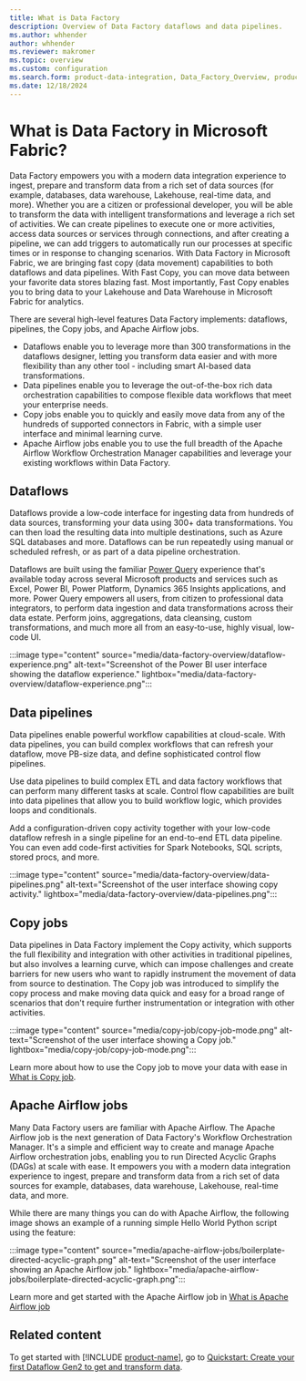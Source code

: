 ```yaml
---
title: What is Data Factory
description: Overview of Data Factory dataflows and data pipelines.
ms.author: whhender
author: whhender
ms.reviewer: makromer
ms.topic: overview
ms.custom: configuration
ms.search.form: product-data-integration, Data_Factory_Overview, product-data-factory
ms.date: 12/18/2024
---
```


# What is Data Factory in Microsoft Fabric?

Data Factory empowers you with a modern data integration experience to ingest, prepare and transform data from a rich set of data sources (for example, databases, data warehouse, Lakehouse, real-time data, and more). Whether you are a citizen or professional developer, you will be able to transform the data with intelligent transformations and leverage a rich set of activities. We can create pipelines to execute one or more activities, access data sources or services through connections, and after creating a pipeline, we can add triggers to automatically run our processes at specific times or in response to changing scenarios. With Data Factory in Microsoft Fabric, we are bringing fast copy  (data movement) capabilities to both dataflows and data pipelines. With Fast Copy, you can move data between your favorite data stores blazing fast. Most importantly, Fast Copy enables you to bring data to your Lakehouse and Data Warehouse in Microsoft Fabric for analytics.

There are several high-level features Data Factory implements: dataflows, pipelines, the Copy jobs, and Apache Airflow jobs.

- Dataflows enable you to leverage more than 300 transformations in the dataflows designer, letting you transform data easier and with more flexibility than any other tool - including smart AI-based data transformations.
- Data pipelines enable you to leverage the out-of-the-box rich data orchestration capabilities to compose flexible data workflows that meet your enterprise needs.
- Copy jobs enable you to quickly and easily move data from any of the hundreds of supported connectors in Fabric, with a simple user interface and minimal learning curve.
- Apache Airflow jobs enable you to use the full breadth of the Apache Airflow Workflow Orchestration Manager capabilities and leverage your existing workflows within Data Factory.

## Dataflows

Dataflows provide a low-code interface for ingesting data from hundreds of data sources, transforming your data using 300+ data transformations. You can then load the resulting data into multiple destinations, such as Azure SQL databases and more. Dataflows can be run repeatedly using manual or scheduled refresh, or as part of a data pipeline orchestration.

Dataflows are built using the familiar [Power Query](/power-query/power-query-what-is-power-query) experience that's available today across several Microsoft products and services such as Excel, Power BI, Power Platform, Dynamics 365 Insights applications, and more. Power Query empowers all users, from citizen to professional data integrators, to perform data ingestion and data transformations across their data estate. Perform joins, aggregations, data cleansing, custom transformations, and much more all from an easy-to-use, highly visual, low-code UI.

:::image type="content" source="media/data-factory-overview/dataflow-experience.png" alt-text="Screenshot of the Power BI user interface showing the dataflow experience." lightbox="media/data-factory-overview/dataflow-experience.png":::

## Data pipelines

Data pipelines enable powerful workflow capabilities at cloud-scale. With data pipelines, you can build complex workflows that can refresh your dataflow, move PB-size data, and define sophisticated control flow pipelines.

Use data pipelines to build complex ETL and data factory workflows that can perform many different tasks at scale. Control flow capabilities are built into data pipelines that allow you to build workflow logic, which provides loops and conditionals.

Add a configuration-driven copy activity together with your low-code dataflow refresh in a single pipeline for an end-to-end ETL data pipeline. You can even add code-first activities for Spark Notebooks, SQL scripts, stored procs, and more.

:::image type="content" source="media/data-factory-overview/data-pipelines.png" alt-text="Screenshot of the user interface showing copy activity." lightbox="media/data-factory-overview/data-pipelines.png":::

## Copy jobs

Data pipelines in Data Factory implement the Copy activity, which supports the full flexibility and integration with other activities in traditional pipelines, but also involves a learning curve, which can impose challenges and create barriers for new users who want to rapidly instrument the movement of data from source to destination. The Copy job was introduced to simplify the copy process and make moving data quick and easy for a broad range of scenarios that don't require further instrumentation or integration with other activities.

:::image type="content" source="media/copy-job/copy-job-mode.png" alt-text="Screenshot of the user interface showing a Copy job." lightbox="media/copy-job/copy-job-mode.png":::

Learn more about how to use the Copy job to move your data with ease in [What is Copy job](what-is-copy-job.md).

## Apache Airflow jobs

Many Data Factory users are familiar with Apache Airflow. The Apache Airflow job is the next generation of Data Factory's Workflow Orchestration Manager. It's a simple and efficient way to create and manage Apache Airflow orchestration jobs, enabling you to run Directed Acyclic Graphs (DAGs) at scale with ease. It empowers you with a modern data integration experience to ingest, prepare and transform data from a rich set of data sources for example, databases, data warehouse, Lakehouse, real-time data, and more.

While there are many things you can do with Apache Airflow, the following image shows an example of a running simple Hello World Python script using the feature:

:::image type="content" source="media/apache-airflow-jobs/boilerplate-directed-acyclic-graph.png" alt-text="Screenshot of the user interface showing an Apache Airflow job." lightbox="media/apache-airflow-jobs/boilerplate-directed-acyclic-graph.png":::

Learn more and get started with the Apache Airflow job in [What is Apache Airflow job](apache-airflow-jobs-concepts.md)

## Related content

To get started with [!INCLUDE [product-name](../includes/product-name.md)], go to [Quickstart: Create your first Dataflow Gen2 to get and transform data](create-first-dataflow-gen2.md).
